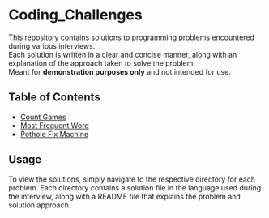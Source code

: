# Coding_Challenges

This repository contains solutions to programming problems encountered during various interviews.  
Each solution is written in a clear and concise manner, along with an explanation of the approach taken to solve the problem.  
Meant for **demonstration purposes only** and not intended for use.
## Table of Contents
- [Count Games](https://github.com/ch-geo/Coding_Challenges/tree/main/Count%20Games)
- [Most Frequent Word](https://github.com/ch-geo/Coding_Challenges/tree/main/Most%20Frequent%20Word)
- [Pothole Fix Machine](https://github.com/ch-geo/Coding_Challenges/tree/main/Pothole%20Fix%20Machine)

## Usage
To view the solutions, simply navigate to the respective directory for each problem.
Each directory contains a solution file in the language used during the interview, 
along with a README file that explains the problem and solution approach.

[comment]: <> ( ## Contributing
If you have a solution to a programming problem encountered in an interview that is not listed here, 
feel free to submit a pull request. Please ensure that the solution is clearly written and includes an
explanation of the approach taken to solve the problem.)
